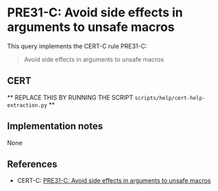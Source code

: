# PRE31-C: Avoid side effects in arguments to unsafe macros

This query implements the CERT-C rule PRE31-C:

> Avoid side effects in arguments to unsafe macros
## CERT

** REPLACE THIS BY RUNNING THE SCRIPT `scripts/help/cert-help-extraction.py` **

## Implementation notes

None

## References

* CERT-C: [PRE31-C: Avoid side effects in arguments to unsafe macros](https://wiki.sei.cmu.edu/confluence/display/c)
